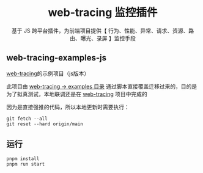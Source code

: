 <div align="center">
  <h1>web-tracing 监控插件</h1>
  <p>
    基于 JS 跨平台插件，为前端项目提供【 行为、性能、异常、请求、资源、路由、曝光、录屏 】监控手段
  </p>
</div>

## web-tracing-examples-js
[web-tracing](https://github.com/M-cheng-web/web-tracing)的示例项目（js版本）

此项目由 [web-tracing -> examples 目录](https://github.com/M-cheng-web/web-tracing/tree/main/examples) 通过脚本直接覆盖迁移过来的，目的是为了拟真测试，本地联调还是在 [web-tracing](https://github.com/M-cheng-web/web-tracing) 项目中完成的

因为是直接强推的代码，所以本地更新时需要执行：
```
git fetch --all
git reset --hard origin/main
```

## 运行
```
pnpm install
pnpm run start
```